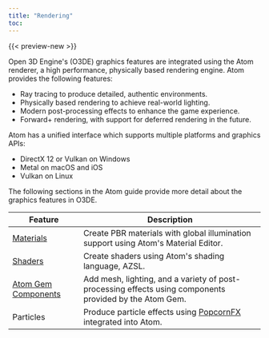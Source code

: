 ```yaml
---
title: "Rendering"
toc:
---
```


{{< preview-new >}}

Open 3D Engine's (O3DE) graphics features are integrated using the Atom renderer, a high performance, physically based rendering engine. Atom provides the following features:

* Ray tracing to produce detailed, authentic environments.
* Physically based rendering to achieve real-world lighting.
* Modern post-processing effects to enhance the game experience.
* Forward+ rendering, with support for deferred rendering in the future. 
  

Atom has a unified interface which supports multiple platforms and graphics APIs:
* DirectX 12 or Vulkan on Windows
* Metal on macOS and iOS
* Vulkan on Linux

The following sections in the Atom guide provide more detail about the graphics features in O3DE. 

| Feature | Description |
| - | - |
| [Materials](/docs/atom-guide/materials/_index.md) | Create PBR materials with global illumination support using Atom's Material Editor. |
| [Shaders](/docs/atom-guide/core-systems/shaders) | Create shaders using Atom's shading language, AZSL. |
| [Atom Gem Components](/docs/user-guide/components/reference/atom/index.md) | Add mesh, lighting, and a variety of post-processing effects using components provided by the Atom Gem. |
| Particles | Produce particle effects using [PopcornFX](https://www.popcornfx.com/) integrated into Atom. |
